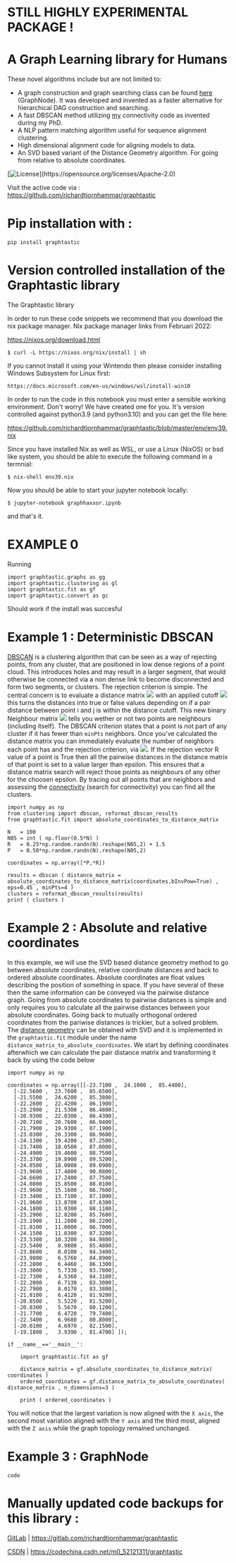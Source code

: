 # STILL HIGHLY EXPERIMENTAL PACKAGE !

# A Graph Learning library for Humans

These novel algorithms include but are not limited to:
* A graph construction and graph searching class can be found [here](https://github.com/richardtjornhammar/graphtastic/blob/master/src/graphtastic/graphs.py) (GraphNode). It was developed and invented as a faster alternative for hierarchical DAG construction and searching.
* A fast DBSCAN method utilizing [my](https://richardtjornhammar.github.io/) connectivity code as invented during my PhD.
* A NLP pattern matching algorithm useful for sequence alignment clustering.
* High dimensional alignment code for aligning models to data.
* An SVD based variant of the Distance Geometry algorithm. For going from relative to absolute coordinates.

[![License](https://img.shields.io/github/license/Qiskit/qiskit.svg?)](https://opensource.org/licenses/Apache-2.0)

Visit the active code via :
https://github.com/richardtjornhammar/graphtastic

# Pip installation with :
```
pip install graphtastic
```

# Version controlled installation of the Graphtastic library

The Graphtastic library

In order to run these code snippets we recommend that you download the nix package manager. Nix package manager links from Februari 2022:

https://nixos.org/download.html

```
$ curl -L https://nixos.org/nix/install | sh
```

If you cannot install it using your Wintendo then please consider installing Windows Subsystem for Linux first:

```
https://docs.microsoft.com/en-us/windows/wsl/install-win10
```

In order to run the code in this notebook you must enter a sensible working environment. Don't worry! We have created one for you. It's version controlled against python3.9 (and python3.10) and you can get the file here:

https://github.com/richardtjornhammar/graphtastic/blob/master/env/env39.nix

Since you have installed Nix as well as WSL, or use a Linux (NixOS) or bsd like system, you should be able to execute the following command in a termnial:

```
$ nix-shell env39.nix
```

Now you should be able to start your jupyter notebook locally:

```
$ jupyter-notebook graphhaxxor.ipynb
```

and that's it.

# EXAMPLE 0

Running

```
import graphtastic.graphs as gg
import graphtastic.clustering as gl
import graphtastic.fit as gf
import graphtastic.convert as gc
```
Should work if the install was succesful

# Example 1 : Deterministic DBSCAN

[DBSCAN](https://en.wikipedia.org/wiki/DBSCAN) is a clustering algorithm that can be seen as a way of rejecting points, from any cluster, that are positioned in low dense regions of a point cloud. This introduces holes and may result in a larger segment, that would otherwise be connected via a non dense link to become disconnected and form two segments, or clusters. The rejection criterion is simple. The central concern is to evaluate a distance matrix <img src="https://render.githubusercontent.com/render/math?math=A_{ij}">  with an applied cutoff <img src="https://render.githubusercontent.com/render/math?math=\epsilon"> this turns the distances into true or false values depending on if a pair distance between point i and j is within the distance cutoff. This new binary Neighbour matrix <img src="https://render.githubusercontent.com/render/math?math=N_{ij}=A_{ij}<\epsilon"> tells you wether or not two points are neighbours (including itself). The DBSCAN criterion states that a point is not part of any cluster if it has fewer than `minPts` neighbors. Once you've calculated the distance matrix you can immediately evaluate the number of neighbors each point has and the rejection criterion, via <img src="https://render.githubusercontent.com/render/math?math=R_i=(\sum_{j} A_{ij}<\epsilon)-1 < minPts">. If the rejection vector R value of a point is True then all the pairwise distances in the distance matrix of that point is set to a value larger than epsilon. This ensures that a distance matrix search will reject those points as neighbours of any other for the choosen epsilon. By tracing out all points that are neighbors and assessing the [connectivity](https://github.com/richardtjornhammar/graphtastic/blob/master/src/graphtastic/clustering.py) (search for connectivity) you can find all the clusters.

```
import numpy as np
from clustering import dbscan, reformat_dbscan_results
from graphtastic.fit import absolute_coordinates_to_distance_matrix

N   = 100
N05 = int ( np.floor(0.5*N) )
R   = 0.25*np.random.randn(N).reshape(N05,2) + 1.5
P   = 0.50*np.random.randn(N).reshape(N05,2)

coordinates = np.array([*P,*R])

results = dbscan ( distance_matrix = absolute_coordinates_to_distance_matrix(coordinates,bInvPow=True) , eps=0.45 , minPts=4 )
clusters = reformat_dbscan_results(results)
print ( clusters )

```

# Example 2 : Absolute and relative coordinates

In this example, we will use the SVD based distance geometry method to go between absolute coordinates, relative coordinate distances and back to ordered absolute coordinates. Absolute coordinates are float values describing the position of something in space. If you have several of these then the same information can be conveyed via the pairwise distance graph. Going from absolute coordinates to pairwise distances is simple and only requires you to calculate all the pairwise distances between your absolute coordinates. Going back to mutually orthogonal ordered coordinates from the pariwise distances is trickier, but a solved problem. The [distance geometry](https://citeseerx.ist.psu.edu/viewdoc/summary?doi=10.1.1.37.8051) can be obtained with SVD and it is implemented in the `graphtastic.fit` module under the name `distance_matrix_to_absolute_coordinates`. We start by defining coordinates afterwhich we can calculate the pair distance matrix and transforming it back by using the code below

```
import numpy as np

coordinates = np.array([[-23.7100 ,  24.1000 ,  85.4400],
  [-22.5600 ,  23.7600 ,  85.6500],
  [-21.5500 ,  24.6200 ,  85.3800],
  [-22.2600 ,  22.4200 ,  86.1900],
  [-23.2900 ,  21.5300 ,  86.4800],
  [-20.9300 ,  22.0300 ,  86.4300],
  [-20.7100 ,  20.7600 ,  86.9400],
  [-21.7900 ,  19.9300 ,  87.1900],
  [-23.0300 ,  20.3300 ,  86.9600],
  [-24.1300 ,  19.4200 ,  87.2500],
  [-23.7400 ,  18.0500 ,  87.0000],
  [-24.4900 ,  19.4600 ,  88.7500],
  [-23.3700 ,  19.8900 ,  89.5200],
  [-24.8500 ,  18.0000 ,  89.0900],
  [-23.9600 ,  17.4800 ,  90.0800],
  [-24.6600 ,  17.2400 ,  87.7500],
  [-24.0800 ,  15.8500 ,  88.0100],
  [-23.9600 ,  15.1600 ,  86.7600],
  [-23.3400 ,  13.7100 ,  87.1000],
  [-21.9600 ,  13.8700 ,  87.6300],
  [-24.1800 ,  13.0300 ,  88.1100],
  [-23.2900 ,  12.8200 ,  85.7600],
  [-23.1900 ,  11.2800 ,  86.2200],
  [-21.8100 ,  11.0000 ,  86.7000],
  [-24.1500 ,  11.0300 ,  87.3200],
  [-23.5300 ,  10.3200 ,  84.9800],
  [-23.5400 ,   8.9800 ,  85.4800],
  [-23.8600 ,   8.0100 ,  84.3400],
  [-23.9800 ,   6.5760 ,  84.8900],
  [-23.2800 ,   6.4460 ,  86.1300],
  [-23.3000 ,   5.7330 ,  83.7800],
  [-22.7300 ,   4.5360 ,  84.3100],
  [-22.2000 ,   6.7130 ,  83.3000],
  [-22.7900 ,   8.0170 ,  83.3800],
  [-21.8100 ,   6.4120 ,  81.9200],
  [-20.8500 ,   5.5220 ,  81.5200],
  [-20.8300 ,   5.5670 ,  80.1200],
  [-21.7700 ,   6.4720 ,  79.7400],
  [-22.3400 ,   6.9680 ,  80.8000],
  [-20.0100 ,   4.6970 ,  82.1500],
  [-19.1800 ,   3.9390 ,  81.4700] ]);

if __name__=='__main__':

    import graphtastic.fit as gf

    distance_matrix = gf.absolute_coordinates_to_distance_matrix( coordinates )
    ordered_coordinates = gf.distance_matrix_to_absolute_coordinates( distance_matrix , n_dimensions=3 )

    print ( ordered_coordinates )

```

You will notice that the largest variation is now aligned with the `X axis`, the second most variation aligned with the `Y axis` and the third most, aligned with the `Z axis` while the graph topology remained unchanged.

# Example 3 : GraphNode
```
code
```

# Manually updated code backups for this library :

[GitLab](https://gitlab.com/richardtjornhammar/graphtastic) | https://gitlab.com/richardtjornhammar/graphtastic

[CSDN](https://codechina.csdn.net/m0_52121311/graphtastic) | https://codechina.csdn.net/m0_52121311/graphtastic
